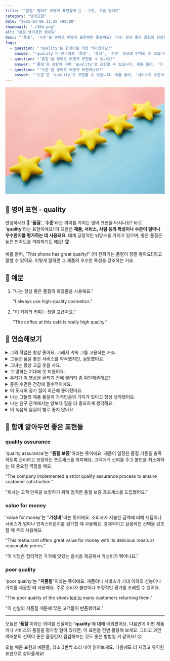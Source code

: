 ```yaml
---
title: "'품질' 영어로 어떻게 표현할까 🌟 - 수준, 고급 영어로"
category: "영어표현"
date: "2025-03-06 11:29 +09:00"
thumbnail: "./304.png"
alt: "품질 영어표현 썸네일"
desc: "'품질', '수준'을 영어로 어떻게 표현하면 좋을까요? '나는 항상 좋은 품질의 화장품을 사용해요.', '이 카페의 커피는 수준이 정말 높아요.' 등을 영어로 표현하는 법을 배워봅시다. 다양한 예문을 통해서 연습하고 본인의 표현으로 만들어 보세요."
faqs:
  - question: "'quality'는 한국어로 어떤 의미인가요?"
    answer: "'quality'는 한국어로 '품질', '특성', '수준' 등으로 번역될 수 있습니다. 제품이나 서비스의 우수성을 평가할 때 주로 사용됩니다."
  - question: "'품질'을 영어로 어떻게 표현할 수 있나요?"
    answer: "'품질'은 상황에 따라 'quality'로 표현할 수 있습니다. 예를 들어, '이 제품의 품질이 좋아요'는 'The quality of this product is good'로 말할 수 있습니다."
  - question: "'수준'을 영어로 어떻게 표현하나요?"
    answer: "'수준'은 'quality'로 표현할 수 있습니다. 예를 들어, '서비스의 수준이 매우 높아요'는 'The quality of the service is very high'로 표현할 수 있습니다."
---
```


![별 5개](./304-1.jpg)

## 🌟 영어 표현 - quality

안녕하세요 👋 '**품질**', '**수준**'라는 의미를 가지는 영어 표현을 아시나요? 바로 '**quality**'라는 표현이에요! 이 표현은 **제품, 서비스, 사람 등의 특성이나 수준이 얼마나 우수한지를 평가하는 데 사용돼요**. 대개 긍정적인 뉘앙스를 가지고 있으며, 좋은 품질은 높은 만족도를 의미하기도 해요! 🏆

예를 들어, "This phone has great quality!" (이 전화기는 품질이 정말 좋아요!)라고 말할 수 있어요. 이렇게 말하면 그 제품의 우수한 특성을 강조하는 거죠.

## 📖 예문

1. "나는 항상 좋은 품질의 화장품을 사용해요."

   "I always use high-quality cosmetics."

2. "이 카페의 커피는 정말 고급져요."

   "The coffee at this café is really high quality."

## 💬 연습해보기

<details>
<summary>그의 작업은 항상 좋아요. 그래서 계속 그를 고용하는 거죠.</summary>
<span>His work is always quality. <a href="/blog/in-english/116.that-is-why/">That's why</a> we keep hiring him.</span>
</details>

<details>
<summary>그들은 품질 좋은 서비스를 약속했지만, 실망했어요.</summary>
<span>They promised quality service, but I was <a href="/blog/in-english/302.disappoint/">disappointed</a>.</span>
</details>

<details>
<summary>그녀는 항상 고급 옷을 사요.</summary>
<span>She always buys clothes that are high quality.</span>
</details>

<details>
<summary>그 영화는 기대에 못 미쳤어요.</summary>
<span>The movie didn't have the quality I was expecting.</span>
</details>

<details>
<summary>우리가 이 영상을 올리기 전에 퀄리티 좀 확인해줄래요?</summary>
<span>Can you check the quality of this video before we post it?</span>
</details>

<details>
<summary>좋은 수면은 건강에 필수적이에요.</summary>
<span>Good quality sleep is essential for health.</span>
</details>

<details>
<summary>이 도시의 공기 질이 최근에 좋아졌어요.</summary>
<span>The quality of air in this city has improved lately.</span>
</details>

<details>
<summary>나는 그들의 제품 품질이 가격만큼의 가치가 있다고 항상 생각했어요.</summary>
<span>I always thought the quality of their products was <a href="/blog/in-english/126.worth-ing/">worth the price</a>.</span>
</details>

<details>
<summary>나는 친구 관계에서는 양보다 질을 더 중요하게 생각해요.</summary>
<span>I prefer quality over quantity <a href="/blog/in-english/269.when-it-comes-to/">when it comes to</a> friendships.</span>
</details>

<details>
<summary>이 녹음의 음질이 별로 좋지 않아요.</summary>
<span>The sound quality of this recording isn't very good.</span>
</details>

## 🤝 함께 알아두면 좋은 표현들

### quality assurance

'quality assurance'는 "**품질 보증**"이라는 뜻이에요. 제품이 일정한 품질 기준을 충족하도록 관리하고 보장하는 프로세스를 의미해요. 고객에게 신뢰를 주고 불만을 최소화하는 데 중요한 역할을 해요.

"The company implemented a strict quality assurance process to ensure customer satisfaction."

"회사는 고객 만족을 보장하기 위해 엄격한 품질 보증 프로세스를 도입했어요."

### value for money

'value for money'는 "**가성비**"라는 뜻이에요. 소비자가 지불한 금액에 비해 제품이나 서비스가 얼마나 만족스러운지를 평가할 때 사용해요. 경제적이고 실용적인 선택을 강조할 때 주로 사용해요.

"This restaurant offers great value for money with its delicious meals at reasonable prices."

"이 식당은 합리적인 가격에 맛있는 음식을 제공해서 가성비가 뛰어나요."

### poor quality

'poor quality'는 "**저품질**"이라는 뜻이에요. 제품이나 서비스가 기대 이하의 성능이나 가치를 제공할 때 사용해요. 주로 소비자 불만이나 부정적인 평가를 초래할 수 있어요.

"The poor quality of the shoes [led to](/blog/vocab-1/004.lead-to/) many customers returning them."

"이 신발의 저품질 때문에 많은 고객들이 반품했어요."

---

오늘은 '**품질**'이라는 의미를 전달하는 '**quality**'에 대해 배워봤어요. 다음번에 어떤 제품이나 서비스의 품질을 평가할 일이 있다면, 이 표현을 한번 활용해 보세요. 그리고 과연 여러분의 선택이 좋은 품질인지 점검해보는 것도 좋은 방법일 거 같아요! 😊

오늘 배운 표현과 예문들, 최소 3번씩 소리 내어 읽어보세요. 다음에도 더 재밌고 유익한 표현으로 찾아올게요!
